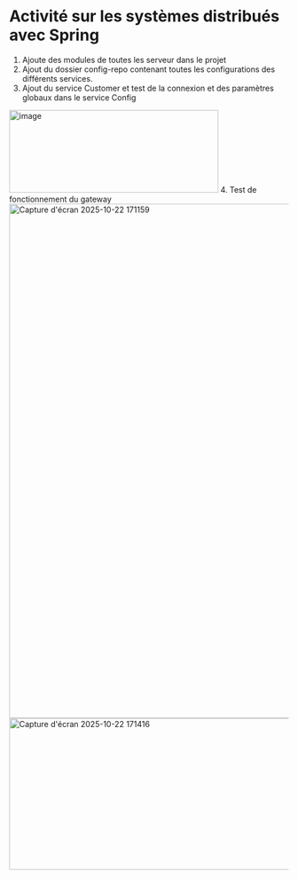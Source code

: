 # Activité sur les systèmes distribués avec Spring
1. Ajoute des modules de toutes les serveur dans le projet
2. Ajout du dossier config-repo contenant toutes les configurations des différents services.
3. Ajout du service Customer et test de la connexion et des paramètres globaux dans le service Config
<img width="377" height="149" alt="image" src="https://github.com/user-attachments/assets/edafeb51-e99b-4f9d-92ce-3b1a7c63521f" />
4. Test de fonctionnement du gateway
<img width="1239" height="927" alt="Capture d'écran 2025-10-22 171159" src="https://github.com/user-attachments/assets/1e69f14e-6a72-47b9-8bd0-c989adf6aacd" />
<img width="811" height="273" alt="Capture d'écran 2025-10-22 171416" src="https://github.com/user-attachments/assets/44fa54d9-cc75-4283-b494-a70f5596bc2c" />



